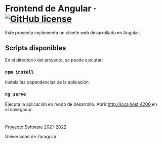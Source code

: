 # Frontend de Angular &middot; [![GitHub license](https://img.shields.io/badge/license-MIT-blue.svg)](https://github.com/UNIZAR-30226-2022-01/proyecto_software_frontend_angular/blob/main/LICENSE)

Este proyecto implementa un cliente web desarrollado en Angular.

## Scripts disponibles

En el directorio del proyecto, se puede ejecutar:

### `npm install`

Instala las dependencias de la aplicación.

### `ng serve`

Ejecuta la aplicación en modo de desarrollo.
Abrir [http://localhost:4200](http://localhost:4200) en el navegador.

#

Proyecto Software 2021-2022.

Universidad de Zaragoza.
